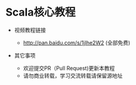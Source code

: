 # Scala核心教程

- 视频教程链接
  - http://pan.baidu.com/s/1jIhe2W2 (全部免费)

- 其它事项
  - 欢迎提交PR（Pull Request)更新本教程
  - 请勿商业转载，学习交流转载请保留源地址
